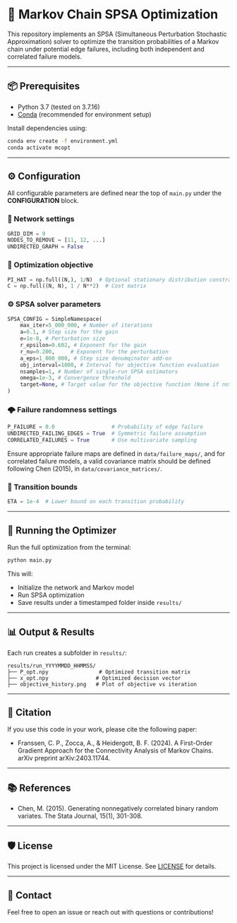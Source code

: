 # 🧠 Markov Chain SPSA Optimization

This repository implements an SPSA (Simultaneous Perturbation Stochastic Approximation) solver to optimize the transition probabilities of a Markov chain under potential edge failures,  including both independent and correlated failure models.

---

## 📦 Prerequisites

- Python 3.7 (tested on 3.7.16)
- [Conda](https://docs.conda.io/en/latest/miniconda.html) (recommended for environment setup)

Install dependencies using:

```bash
conda env create -f environment.yml
conda activate mcopt
```

---

## ⚙️ Configuration

All configurable parameters are defined near the top of `main.py` under the **CONFIGURATION** block.

### 🧱 Network settings

```python
GRID_DIM = 9
NODES_TO_REMOVE = [11, 12, ...]
UNDIRECTED_GRAPH = False
```

### 🎯 Optimization objective

```python
PI_HAT = np.full((N,), 1/N)  # Optional stationary distribution constraint
C = np.full((N, N), 1 / N**2)  # Cost matrix
```

### ⚙️ SPSA solver parameters

```python
SPSA_CONFIG = SimpleNamespace(
    max_iter=5_000_000, # Number of iterations
    a=0.1, # Step size for the gain
    e=1e-8, # Perturbation size
    r_epsilon=0.602, # Exponent for the gain
    r_nu=0.200,     # Exponent for the perturbation
    a_eps=1_000_000, # Step size denumqinator add-on
    obj_interval=1000, # Interval for objective function evaluation
    nsamples=1, # Number of single-run SPSA estimators
    omega=1e-3, # Convergence threshold
    target=None, # Target value for the objective function (None if not used)
)
```

### 🌩️ Failure randomness settings

```python
P_FAILURE = 0.0                  # Probability of edge failure
UNDIRECTED_FAILING_EDGES = True  # Symmetric failure assumption
CORRELATED_FAILURES = True       # Use multivariate sampling
```

Ensure appropriate failure maps are defined in `data/failure_maps/`, and for correlated failure models, a valid covariance matrix should be defined following Chen (2015), in `data/covariance_matrices/`.

### 🧍 Transition bounds

```python
ETA = 1e-4  # Lower bound on each transition probability
```

---

## 🚀 Running the Optimizer

Run the full optimization from the terminal:

```bash
python main.py
```

This will:
- Initialize the network and Markov model
- Run SPSA optimization
- Save results under a timestamped folder inside `results/`

---

## 📊 Output & Results

Each run creates a subfolder in `results/`:

```
results/run_YYYYMMDD_HHMMSS/
├── P_opt.npy                # Optimized transition matrix
├── x_opt.npy               # Optimized decision vector
├── objective_history.png   # Plot of objective vs iteration
```

---

## 🔖 Citation

If you use this code in your work, please cite the following paper:

- Franssen, C. P., Zocca, A., & Heidergott, B. F. (2024). A First-Order Gradient Approach for the Connectivity Analysis of Markov Chains. arXiv preprint arXiv:2403.11744. 

---

## 📚 References

- Chen, M. (2015). Generating nonnegatively correlated binary random variates. The Stata Journal, 15(1), 301-308.

---

## 🛡️ License

This project is licensed under the MIT License. See [LICENSE](LICENSE) for details.

---

## 🤝 Contact

Feel free to open an issue or reach out with questions or contributions!